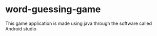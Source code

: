 # word-guessing-game
This game application is made using java through the software called Android studio
